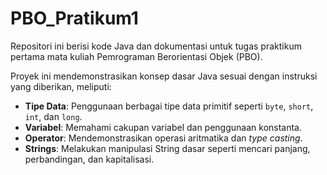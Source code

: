 # PBO_Pratikum1

Repositori ini berisi kode Java dan dokumentasi untuk tugas praktikum pertama mata kuliah Pemrograman Berorientasi Objek (PBO).

Proyek ini mendemonstrasikan konsep dasar Java sesuai dengan instruksi yang diberikan, meliputi:
* **Tipe Data**: Penggunaan berbagai tipe data primitif seperti `byte`, `short`, `int`, dan `long`.
* **Variabel**: Memahami cakupan variabel dan penggunaan konstanta.
* **Operator**: Mendemonstrasikan operasi aritmatika dan *type casting*.
* **Strings**: Melakukan manipulasi String dasar seperti mencari panjang, perbandingan, dan kapitalisasi.